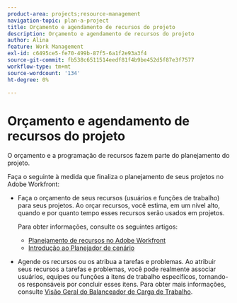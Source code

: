 ```yaml
---
product-area: projects;resource-management
navigation-topic: plan-a-project
title: Orçamento e agendamento de recursos do projeto
description: Orçamento e agendamento de recursos do projeto
author: Alina
feature: Work Management
exl-id: c6495ce5-fe70-499b-87f5-6a1f2e93a3f4
source-git-commit: fb538c6511514eedf81f4b9be452d5f87e3f7577
workflow-type: tm+mt
source-wordcount: '134'
ht-degree: 0%

---
```


# Orçamento e agendamento de recursos do projeto

<!--
<p data-mc-conditions="QuicksilverOrClassic.Draft mode">(NOTE: this article is only valuable for searching. All the information resides in other articles.)</p>
-->

O orçamento e a programação de recursos fazem parte do planejamento do projeto.

Faça o seguinte à medida que finaliza o planejamento de seus projetos no Adobe Workfront:

* Faça o orçamento de seus recursos (usuários e funções de trabalho) para seus projetos. Ao orçar recursos, você estima, em um nível alto, quando e por quanto tempo esses recursos serão usados em projetos.

   Para obter informações, consulte os seguintes artigos:

   * [Planejamento de recursos no Adobe Workfront](../../../resource-mgmt/resource-planning/resource-planning-overview.md)
   * [Introdução ao Planejador de cenário](../../../scenario-planner/get-started-with-scenario-planning.md)

* Agende os recursos ou os atribua a tarefas e problemas. Ao atribuir seus recursos a tarefas e problemas, você pode realmente associar usuários, equipes ou funções a itens de trabalho específicos, tornando-os responsáveis por concluir esses itens. Para obter mais informações, consulte [Visão Geral do Balanceador de Carga de Trabalho](../../../resource-mgmt/workload-balancer/overview-workload-balancer.md).
